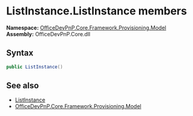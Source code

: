 # ListInstance.ListInstance members 
  

**Namespace:** [OfficeDevPnP.Core.Framework.Provisioning.Model](OfficeDevPnP.Core.Framework.Provisioning.Model.md)  
**Assembly:** OfficeDevPnP.Core.dll  
## Syntax
```C#
public ListInstance()
```
## See also
- [ListInstance](OfficeDevPnP.Core.Framework.Provisioning.Model.ListInstance.md)
- [OfficeDevPnP.Core.Framework.Provisioning.Model](OfficeDevPnP.Core.Framework.Provisioning.Model.md)
